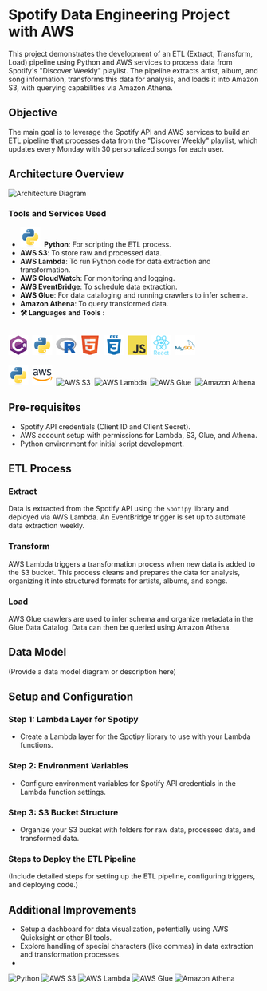 # Spotify Data Engineering Project with AWS

This project demonstrates the development of an ETL (Extract, Transform, Load) pipeline using Python and AWS services to process data from Spotify's "Discover Weekly" playlist. The pipeline extracts artist, album, and song information, transforms this data for analysis, and loads it into Amazon S3, with querying capabilities via Amazon Athena.

## Objective

The main goal is to leverage the Spotify API and AWS services to build an ETL pipeline that processes data from the "Discover Weekly" playlist, which updates every Monday with 30 personalized songs for each user.

## Architecture Overview

![Architecture Diagram](path/to/your/architecture/diagram/image)

### Tools and Services Used

- <img src="https://github.com/devicons/devicon/blob/master/icons/python/python-original.svg"  title="Python" alt="Python" width="40" height="40"/>&nbsp; **Python**: For scripting the ETL process.
- **AWS S3**: To store raw and processed data.
- **AWS Lambda**: To run Python code for data extraction and transformation.
- **AWS CloudWatch**: For monitoring and logging.
- **AWS EventBridge**: To schedule data extraction.
- **AWS Glue**: For data cataloging and running crawlers to infer schema.
- **Amazon Athena**: To query transformed data.
- **🛠  Languages and Tools :**
<br/>
<div>
  <img src="https://github.com/devicons/devicon/blob/master/icons/csharp/csharp-original.svg"  title="C#" alt="C#" width="40" height="40"/>&nbsp;
  <img src="https://github.com/devicons/devicon/blob/master/icons/python/python-original.svg"  title="Python" alt="Python" width="40" height="40"/>&nbsp;
  <img src="https://github.com/devicons/devicon/blob/master/icons/r/r-original.svg"  title="R" alt="R" width="40" height="40"/>&nbsp;
  <img src="https://github.com/devicons/devicon/blob/master/icons/html5/html5-original.svg" title="HTML5" alt="HTML" width="40" height="40"/>&nbsp;
  <img src="https://github.com/devicons/devicon/blob/master/icons/css3/css3-plain-wordmark.svg"  title="CSS3" alt="CSS" width="40" height="40"/>&nbsp;
  <img src="https://github.com/devicons/devicon/blob/master/icons/javascript/javascript-original.svg" title="JavaScript" alt="JavaScript" width="40" height="40"/>&nbsp;
  <img src="https://github.com/devicons/devicon/blob/master/icons/react/react-original-wordmark.svg" title="React" alt="React" width="40" height="40"/>&nbsp;
  <img src="https://github.com/devicons/devicon/blob/master/icons/mysql/mysql-original-wordmark.svg" title="MySQL"  alt="MySQL" width="40" height="40"/>&nbsp;
</div>
<br/>
<img src="https://github.com/devicons/devicon/blob/master/icons/python/python-original.svg" title="Python" alt="Python" width="40" height="40"/>&nbsp;
<img src="https://github.com/devicons/devicon/blob/master/icons/amazonwebservices/amazonwebservices-original-wordmark.svg" title="AWS" alt="AWS" width="40" height="40"/>&nbsp;
<img src="https://myicons.co/static/icons/logos/aws-s3.svg" title="AWS S3" alt="AWS S3" width="40" height="40"/>&nbsp;
<img src="https://myicons.co/static/icons/logos/aws-lambda.svg" title="AWS Lambda" alt="AWS Lambda" width="40" height="40"/>&nbsp;
<img src="https://myicons.co/static/icons/logos/aws-glue.svg" title="AWS Glue" alt="AWS Glue" width="40" height="40"/>&nbsp;
<img src="https://myicons.co/static/icons/logos/aws-athena.svg" title="Amazon Athena" alt="Amazon Athena" width="40" height="40"/>&nbsp;

## Pre-requisites

- Spotify API credentials (Client ID and Client Secret).
- AWS account setup with permissions for Lambda, S3, Glue, and Athena.
- Python environment for initial script development.

## ETL Process

### Extract

Data is extracted from the Spotify API using the `Spotipy` library and deployed via AWS Lambda. An EventBridge trigger is set up to automate data extraction weekly.

### Transform

AWS Lambda triggers a transformation process when new data is added to the S3 bucket. This process cleans and prepares the data for analysis, organizing it into structured formats for artists, albums, and songs.

### Load

AWS Glue crawlers are used to infer schema and organize metadata in the Glue Data Catalog. Data can then be queried using Amazon Athena.

## Data Model

(Provide a data model diagram or description here)

## Setup and Configuration

### Step 1: Lambda Layer for Spotipy

- Create a Lambda layer for the Spotipy library to use with your Lambda functions.

### Step 2: Environment Variables

- Configure environment variables for Spotify API credentials in the Lambda function settings.

### Step 3: S3 Bucket Structure

- Organize your S3 bucket with folders for raw data, processed data, and transformed data.

### Steps to Deploy the ETL Pipeline

(Include detailed steps for setting up the ETL pipeline, configuring triggers, and deploying code.)

## Additional Improvements

- Setup a dashboard for data visualization, potentially using AWS Quicksight or other BI tools.
- Explore handling of special characters (like commas) in data extraction and transformation processes.
- 
![Python](URL_to_Python_icon)
![AWS S3](URL_to_AWS_S3_icon)
![AWS Lambda](URL_to_AWS_Lambda_icon)
![AWS Glue](URL_to_AWS_Glue_icon)
![Amazon Athena](URL_to_Amazon_Athena_icon)

